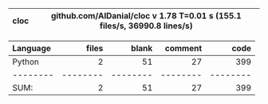cloc|github.com/AlDanial/cloc v 1.78  T=0.01 s (155.1 files/s, 36990.8 lines/s)
--- | ---

Language|files|blank|comment|code
:-------|-------:|-------:|-------:|-------:
Python|2|51|27|399
--------|--------|--------|--------|--------
SUM:|2|51|27|399

